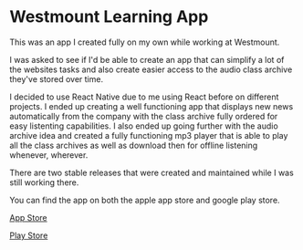 # Westmount Learning App

This was an app I created fully on my own while working at Westmount.

I was asked to see if I'd be able to create an app that can simplify a lot of the websites tasks and also create easier access to the audio class archive they've stored over time.

I decided to use React Native due to me using React before on different projects. 
I ended up creating a well functioning app that displays new news automatically from the company with the class archive fully ordered for easy listenting capabilities.
I also ended up going further with the audio archive idea and created a fully functioning mp3 player that is able to play all the class archives as well as download then for offline listening whenever, wherever. 

There are two stable releases that were created and maintained while I was still working there. 

You can find the app on both the apple app store and google play store.

[App Store](https://apps.apple.com/ca/app/westmount-shul/id1474129757)

[Play Store](https://play.google.com/store/apps/details?id=westmountShul.app&hl=en)
